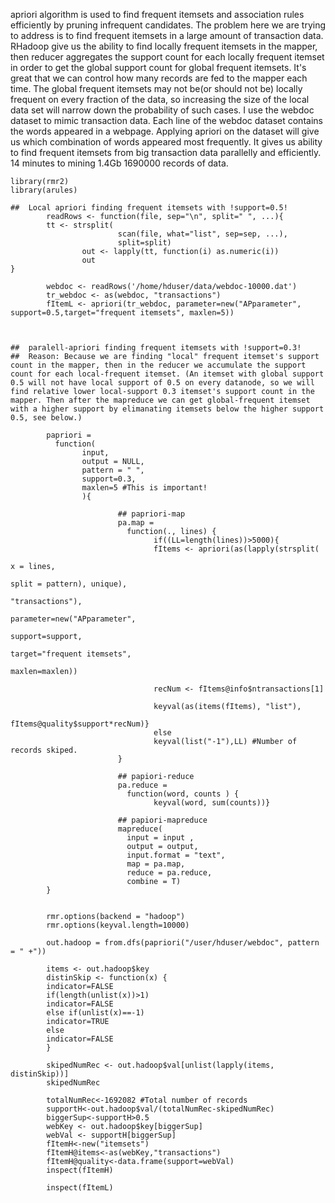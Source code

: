 apriori algorithm is used to find frequent itemsets and association rules efficiently by pruning infrequent candidates.
The problem here we are trying to address is to find frequent itemsets in a large amount of transaction data. RHadoop give us the ability to find locally frequent itemsets in the mapper, then reducer aggregates the support count for each locally frequent itemset in order to get the global support count for global frequent itemsets.
It's great that we can control how many records are fed to the mapper each time. The global frequent itemsets may not be(or should not be) locally frequent on every fraction of the data, so increasing the size of the local data set will narrow down the probability of such cases. 
I use the webdoc dataset to mimic transaction data. Each line of the webdoc dataset contains the words appeared in a webpage. Applying apriori on the dataset will give us which combination of words appeared most frequently. It gives us ability to find frequent itemsets from big transaction data parallelly and efficiently. 14 minutes to mining 1.4Gb 1690000 records of data.


```
library(rmr2)
library(arules)

##  Local apriori finding frequent itemsets with !support=0.5!
        readRows <- function(file, sep="\n", split=" ", ...){
        tt <- strsplit(
                        scan(file, what="list", sep=sep, ...),
                        split=split)
                out <- lapply(tt, function(i) as.numeric(i))
                out
}

        webdoc <- readRows('/home/hduser/data/webdoc-10000.dat')
        tr_webdoc <- as(webdoc, "transactions")
        fItemL <- apriori(tr_webdoc, parameter=new("APparameter", support=0.5,target="frequent itemsets", maxlen=5))



##  paralell-apriori finding frequent itemsets with !support=0.3!
##  Reason: Because we are finding "local" frequent itemset's support count in the mapper, then in the reducer we accumulate the support count for each local-frequent itemset. (An itemset with global support 0.5 will not have local support of 0.5 on every datanode, so we will find relative lower local-support 0.3 itemset's support count in the mapper. Then after the mapreduce we can get global-frequent itemset with a higher support by elimanating itemsets below the higher support 0.5, see below.)

        papriori =
          function(
                input,
                output = NULL,
                pattern = " ",
                support=0.3,
                maxlen=5 #This is important!
                ){

                        ## papriori-map
                        pa.map =
                          function(., lines) {
                                if((LL=length(lines))>5000){
                                fItems <- apriori(as(lapply(strsplit(
                                                                               x = lines,
                                                                               split = pattern), unique),
                                                                        "transactions"),
                                                                parameter=new("APparameter",
                                                                               support=support,
                                                                               target="frequent itemsets",
                                                                               maxlen=maxlen))

                                recNum <- fItems@info$ntransactions[1]

                                keyval(as(items(fItems), "list"),
                                        fItems@quality$support*recNum)}
                                else
                                keyval(list("-1"),LL) #Number of records skiped.
                        }

                        ## papiori-reduce
                        pa.reduce =
                          function(word, counts ) {
                                keyval(word, sum(counts))}

                        ## papiori-mapreduce
                        mapreduce(
                          input = input ,
                          output = output,
                          input.format = "text",
                          map = pa.map,
                          reduce = pa.reduce,
                          combine = T)
        }


        rmr.options(backend = "hadoop")
        rmr.options(keyval.length=10000)

        out.hadoop = from.dfs(papriori("/user/hduser/webdoc", pattern = " +"))

        items <- out.hadoop$key
        distinSkip <- function(x) {
        indicator=FALSE
        if(length(unlist(x))>1)
        indicator=FALSE
        else if(unlist(x)==-1)
        indicator=TRUE
        else
        indicator=FALSE
        }

        skipedNumRec <- out.hadoop$val[unlist(lapply(items, distinSkip))]
        skipedNumRec

        totalNumRec<-1692082 #Total number of records
        supportH<-out.hadoop$val/(totalNumRec-skipedNumRec)
        biggerSup<-supportH>0.5
        webKey <- out.hadoop$key[biggerSup]
        webVal <- supportH[biggerSup]
        fItemH<-new("itemsets")
        fItemH@items<-as(webKey,"transactions")
        fItemH@quality<-data.frame(support=webVal)
        inspect(fItemH)

        inspect(fItemL)

```